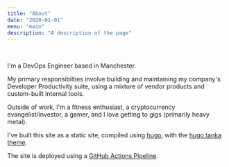 ```yaml
---
title: "About"
date: "2020-01-01"
menu: "main"
description: "A description of the page"
---
```


<br />

I'm a DevOps Engineer based in Manchester.

My primary responsibilties involve building and maintaining my company's Developer Productivity suite, using a mixture of vendor products and custom-built internal tools.

Outside of work, I'm a fitness enthusiast, a cryptocurrency evangelist/investor, a gamer, and I love getting to gigs (primarily heavy metal).

I've built this site  as a static site, compiled using [hugo](https://gohugo.io/), with the [hugo tanka theme](https://github.com/nanxstats/hugo-tanka).

The site is deployed using a [GitHub Actions Pipeline](https://github.com/angusjellis/get-angus-promoted/blob/main/.github/workflows/gh-pages.yaml).